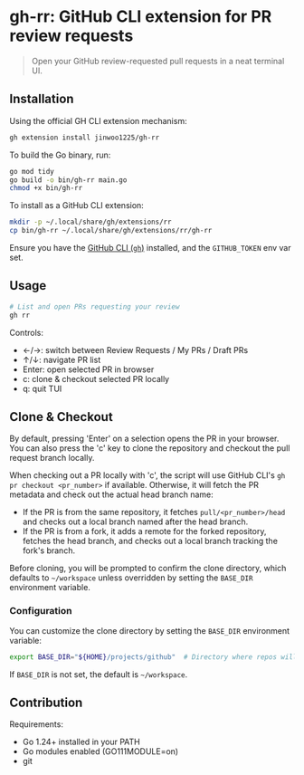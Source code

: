 # gh-rr: GitHub CLI extension for PR review requests

> Open your GitHub review-requested pull requests in a neat terminal UI.

## Installation

Using the official GH CLI extension mechanism:

```bash
gh extension install jinwoo1225/gh-rr
```

To build the Go binary, run:

```bash
go mod tidy
go build -o bin/gh-rr main.go
chmod +x bin/gh-rr
```

To install as a GitHub CLI extension:

```bash
mkdir -p ~/.local/share/gh/extensions/rr
cp bin/gh-rr ~/.local/share/gh/extensions/rr/gh-rr
```

Ensure you have the [GitHub CLI (`gh`)](https://cli.github.com) installed, and the `GITHUB_TOKEN` env var set.

## Usage

```bash
# List and open PRs requesting your review
gh rr
```

Controls:
  - ←/→: switch between Review Requests / My PRs / Draft PRs
  - ↑/↓: navigate PR list
  - Enter: open selected PR in browser
  - c: clone & checkout selected PR locally
  - q: quit TUI

## Clone & Checkout

By default, pressing 'Enter' on a selection opens the PR in your browser. You can also press the 'c' key to clone the repository and checkout the pull request branch locally.

When checking out a PR locally with 'c', the script will use GitHub CLI's `gh pr checkout <pr_number>` if available. Otherwise, it will fetch the PR metadata and check out the actual head branch name:
- If the PR is from the same repository, it fetches `pull/<pr_number>/head` and checks out a local branch named after the head branch.
- If the PR is from a fork, it adds a remote for the forked repository, fetches the head branch, and checks out a local branch tracking the fork's branch.

Before cloning, you will be prompted to confirm the clone directory, which defaults to `~/workspace` unless overridden by setting the `BASE_DIR` environment variable.

### Configuration

You can customize the clone directory by setting the `BASE_DIR` environment variable:

```bash
export BASE_DIR="${HOME}/projects/github"  # Directory where repos will be cloned
```

If `BASE_DIR` is not set, the default is `~/workspace`.

## Contribution

Requirements:

  - Go 1.24+ installed in your PATH
  - Go modules enabled (GO111MODULE=on)
  - git


